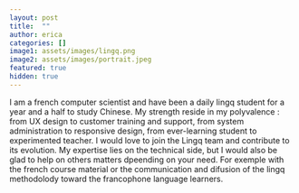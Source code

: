 ```yaml
---
layout: post
title:  ""
author: erica
categories: []
image1: assets/images/lingq.png
image2: assets/images/portrait.jpeg
featured: true
hidden: true
---
```


I am a french computer scientist and have been a daily lingq student for a year and a half to study Chinese. 
My strength reside in my polyvalence : from UX design to customer training and support, from system administration to responsive design, from ever-learning student to experimented teacher.
I would love to join the Lingq team and contribute to its evolution. My expertise lies on the technical side, but I would also be glad to help on others matters dpeending on your need. For exemple with the french course material or the communication and difusion of the lingq methodolody toward the francophone language learners.